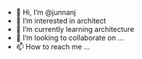 - 👋 Hi, I’m @junnanj
- 👀 I’m interested in architect
- 🌱 I’m currently learning architecture
- 💞️ I’m looking to collaborate on ...
- 📫 How to reach me ...

<!---
junnanj/junnanj is a ✨ special ✨ repository because its `README.md` (this file) appears on your GitHub profile.
You can click the Preview link to take a look at your changes.
--->
